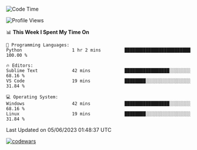 <!--START_SECTION:waka-->
![Code Time](http://img.shields.io/badge/Code%20Time-185%20hrs%2052%20mins-blue)

![Profile Views](http://img.shields.io/badge/Profile%20Views-166-blue)

📊 **This Week I Spent My Time On** 

```text
💬 Programming Languages: 
Python                   1 hr 2 mins         █████████████████████████   100.00 % 

🔥 Editors: 
Sublime Text             42 mins             █████████████████░░░░░░░░   68.16 % 
VS Code                  19 mins             ████████░░░░░░░░░░░░░░░░░   31.84 % 

💻 Operating System: 
Windows                  42 mins             █████████████████░░░░░░░░   68.16 % 
Linux                    19 mins             ████████░░░░░░░░░░░░░░░░░   31.84 % 
```


 Last Updated on 05/06/2023 01:48:37 UTC
<!--END_SECTION:waka-->
[![codewars](https://www.codewars.com/users/Delitel/badges/large)](https://www.codewars.com/users/Delitel)   
